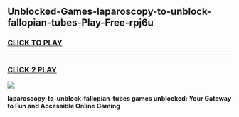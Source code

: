 
## Unblocked-Games-laparoscopy-to-unblock-fallopian-tubes-Play-Free-rpj6u
<h3>
<a href="https://premium76.site?title=laparoscopy-to-unblock-fallopian-tubes&ref=12A">CLICK TO PLAY</a></h3>
<hr>

<h3>
<a href="https://premium76.site?title=laparoscopy-to-unblock-fallopian-tubes&ref=12A">CLICK 2 PLAY</a>
  
</h3>

<a href="https://premium76.site?title=laparoscopy-to-unblock-fallopian-tubes&ref=12A"><img src="https://clearcache.store/games.png"></a>


**laparoscopy-to-unblock-fallopian-tubes games unblocked: Your Gateway to Fun and Accessible Online Gaming**
